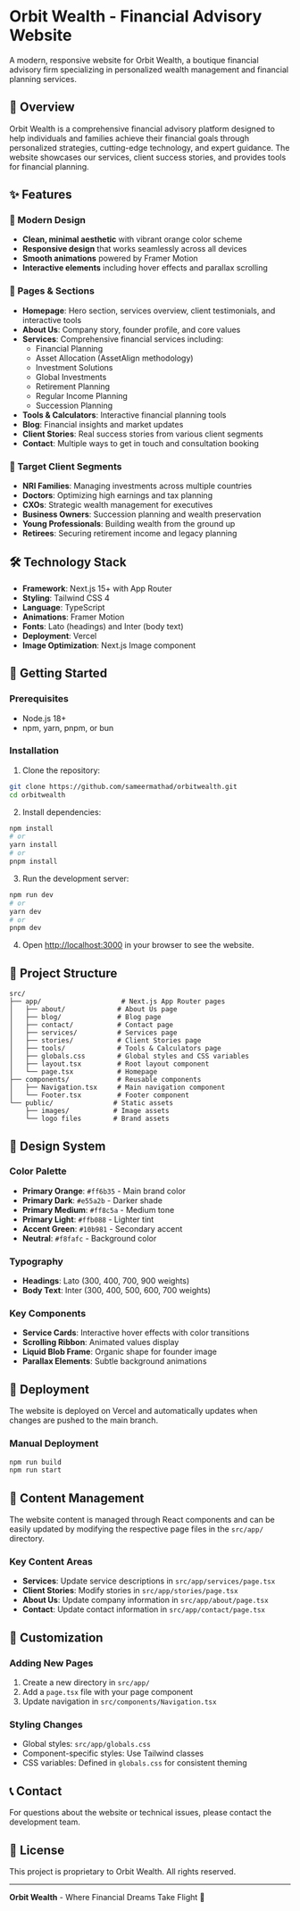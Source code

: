 # Orbit Wealth - Financial Advisory Website

A modern, responsive website for Orbit Wealth, a boutique financial advisory firm specializing in personalized wealth management and financial planning services.

## 🌟 Overview

Orbit Wealth is a comprehensive financial advisory platform designed to help individuals and families achieve their financial goals through personalized strategies, cutting-edge technology, and expert guidance. The website showcases our services, client success stories, and provides tools for financial planning.

## ✨ Features

### 🎨 Modern Design
- **Clean, minimal aesthetic** with vibrant orange color scheme
- **Responsive design** that works seamlessly across all devices
- **Smooth animations** powered by Framer Motion
- **Interactive elements** including hover effects and parallax scrolling

### 📱 Pages & Sections
- **Homepage**: Hero section, services overview, client testimonials, and interactive tools
- **About Us**: Company story, founder profile, and core values
- **Services**: Comprehensive financial services including:
  - Financial Planning
  - Asset Allocation (AssetAlign methodology)
  - Investment Solutions
  - Global Investments
  - Retirement Planning
  - Regular Income Planning
  - Succession Planning
- **Tools & Calculators**: Interactive financial planning tools
- **Blog**: Financial insights and market updates
- **Client Stories**: Real success stories from various client segments
- **Contact**: Multiple ways to get in touch and consultation booking

### 🎯 Target Client Segments
- **NRI Families**: Managing investments across multiple countries
- **Doctors**: Optimizing high earnings and tax planning
- **CXOs**: Strategic wealth management for executives
- **Business Owners**: Succession planning and wealth preservation
- **Young Professionals**: Building wealth from the ground up
- **Retirees**: Securing retirement income and legacy planning

## 🛠️ Technology Stack

- **Framework**: Next.js 15+ with App Router
- **Styling**: Tailwind CSS 4
- **Language**: TypeScript
- **Animations**: Framer Motion
- **Fonts**: Lato (headings) and Inter (body text)
- **Deployment**: Vercel
- **Image Optimization**: Next.js Image component

## 🚀 Getting Started

### Prerequisites
- Node.js 18+ 
- npm, yarn, pnpm, or bun

### Installation

1. Clone the repository:
```bash
git clone https://github.com/sameermathad/orbitwealth.git
cd orbitwealth
```

2. Install dependencies:
```bash
npm install
# or
yarn install
# or
pnpm install
```

3. Run the development server:
```bash
npm run dev
# or
yarn dev
# or
pnpm dev
```

4. Open [http://localhost:3000](http://localhost:3000) in your browser to see the website.

## 📁 Project Structure

```
src/
├── app/                    # Next.js App Router pages
│   ├── about/             # About Us page
│   ├── blog/              # Blog page
│   ├── contact/           # Contact page
│   ├── services/          # Services page
│   ├── stories/           # Client Stories page
│   ├── tools/             # Tools & Calculators page
│   ├── globals.css        # Global styles and CSS variables
│   ├── layout.tsx         # Root layout component
│   └── page.tsx           # Homepage
├── components/            # Reusable components
│   ├── Navigation.tsx     # Main navigation component
│   └── Footer.tsx         # Footer component
└── public/               # Static assets
    ├── images/           # Image assets
    └── logo files        # Brand assets
```

## 🎨 Design System

### Color Palette
- **Primary Orange**: `#ff6b35` - Main brand color
- **Primary Dark**: `#e55a2b` - Darker shade
- **Primary Medium**: `#ff8c5a` - Medium tone
- **Primary Light**: `#ffb088` - Lighter tint
- **Accent Green**: `#10b981` - Secondary accent
- **Neutral**: `#f8fafc` - Background color

### Typography
- **Headings**: Lato (300, 400, 700, 900 weights)
- **Body Text**: Inter (300, 400, 500, 600, 700 weights)

### Key Components
- **Service Cards**: Interactive hover effects with color transitions
- **Scrolling Ribbon**: Animated values display
- **Liquid Blob Frame**: Organic shape for founder image
- **Parallax Elements**: Subtle background animations

## 🚀 Deployment

The website is deployed on Vercel and automatically updates when changes are pushed to the main branch.

### Manual Deployment
```bash
npm run build
npm run start
```

## 📝 Content Management

The website content is managed through React components and can be easily updated by modifying the respective page files in the `src/app/` directory.

### Key Content Areas
- **Services**: Update service descriptions in `src/app/services/page.tsx`
- **Client Stories**: Modify stories in `src/app/stories/page.tsx`
- **About Us**: Update company information in `src/app/about/page.tsx`
- **Contact**: Update contact information in `src/app/contact/page.tsx`

## 🔧 Customization

### Adding New Pages
1. Create a new directory in `src/app/`
2. Add a `page.tsx` file with your page component
3. Update navigation in `src/components/Navigation.tsx`

### Styling Changes
- Global styles: `src/app/globals.css`
- Component-specific styles: Use Tailwind classes
- CSS variables: Defined in `globals.css` for consistent theming

## 📞 Contact

For questions about the website or technical issues, please contact the development team.

## 📄 License

This project is proprietary to Orbit Wealth. All rights reserved.

---

**Orbit Wealth** - Where Financial Dreams Take Flight 🚀